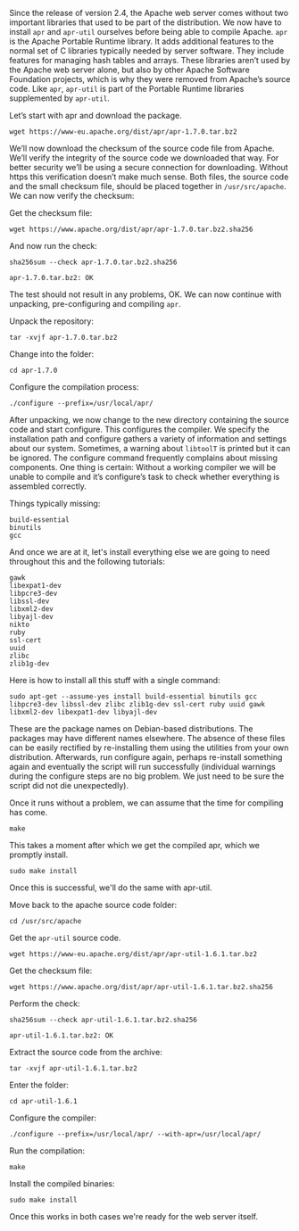 Since the release of version 2.4, the Apache web server comes without two important libraries that used to be part of the distribution. We now have to install `apr` and `apr-util` ourselves before being able to compile Apache. `apr` is the Apache Portable Runtime library. It adds additional features to the normal set of C libraries typically needed by server software. They include features for managing hash tables and arrays. These libraries aren’t used by the Apache web server alone, but also by other Apache Software Foundation projects, which is why they were removed from Apache’s source code. Like `apr`, `apr-util` is part of the Portable Runtime libraries supplemented by `apr-util`.

Let’s start with apr and download the package.

`wget https://www-eu.apache.org/dist/apr/apr-1.7.0.tar.bz2`

We’ll now download the checksum of the source code file from Apache. We’ll verify the integrity of the source code we downloaded that way. For better security we’ll be using a secure connection for downloading. Without https this verification doesn’t make much sense. Both files, the source code and the small checksum file, should be placed together in `/usr/src/apache`. We can now verify the checksum:

Get the checksum file:

`wget https://www.apache.org/dist/apr/apr-1.7.0.tar.bz2.sha256`

And now run the check:

`sha256sum --check apr-1.7.0.tar.bz2.sha256`

`apr-1.7.0.tar.bz2: OK`

The test should not result in any problems, OK. We can now continue with unpacking, pre-configuring and compiling `apr`.

Unpack the repository:

`tar -xvjf apr-1.7.0.tar.bz2`

Change into the folder:

`cd apr-1.7.0`

Configure the compilation process:

`./configure --prefix=/usr/local/apr/`

After unpacking, we now change to the new directory containing the source code and start configure. This configures the compiler. We specify the installation path and configure gathers a variety of information and settings about our system. Sometimes, a warning about `libtoolT` is printed but it can be ignored. The configure command frequently complains about missing components. One thing is certain: Without a working compiler we will be unable to compile and it’s configure’s task to check whether everything is assembled correctly.

Things typically missing:

    build-essential
    binutils
    gcc

And once we are at it, let's install everything else we are going to need throughout this and the following tutorials:

    gawk
    libexpat1-dev
    libpcre3-dev
    libssl-dev
    libxml2-dev
    libyajl-dev
    nikto
    ruby
    ssl-cert
    uuid
    zlibc
    zlib1g-dev

Here is how to install all this stuff with a single command:

`sudo apt-get --assume-yes install build-essential binutils gcc libpcre3-dev libssl-dev zlibc zlib1g-dev ssl-cert ruby uuid gawk libxml2-dev libexpat1-dev libyajl-dev`


These are the package names on Debian-based distributions. The packages may have different names elsewhere. The absence of these files can be easily rectified by re-installing them using the utilities from your own distribution. Afterwards, run configure again, perhaps re-install something again and eventually the script will run successfully (individual warnings during the configure steps are no big problem. We just need to be sure the script did not die unexpectedly).

Once it runs without a problem, we can assume that the time for compiling has come.

`make`

This takes a moment after which we get the compiled apr, which we promptly install.

`sudo make install`

Once this is successful, we'll do the same with apr-util.

Move back to the apache source code folder:

`cd /usr/src/apache`

Get the `apr-util` source code.

`wget https://www-eu.apache.org/dist/apr/apr-util-1.6.1.tar.bz2`

Get the checksum file:

`wget https://www.apache.org/dist/apr/apr-util-1.6.1.tar.bz2.sha256`

Perform the check:

`sha256sum --check apr-util-1.6.1.tar.bz2.sha256`

`apr-util-1.6.1.tar.bz2: OK`

Extract the source code from the archive:

`tar -xvjf apr-util-1.6.1.tar.bz2`

Enter the folder:

`cd apr-util-1.6.1`

Configure the compiler:

`./configure --prefix=/usr/local/apr/ --with-apr=/usr/local/apr/`

Run the compilation:

`make`

Install the compiled binaries:

`sudo make install`

Once this works in both cases we're ready for the web server itself.
